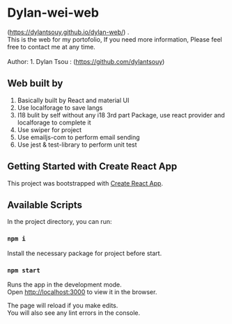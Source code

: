 ﻿# Dylan-wei-web
(https://dylantsouy.github.io/dylan-web/) .\
This is the web for my portofolio, If you need more information, Please feel free to contact me at any time.\
\
Author: 1. Dylan Tsou : (https://github.com/dylantsouy) 

## Web built by

1. Basically built by React and material UI
2. Use localforage to save langs
3. I18 bulit by self without any i18 3rd part Package, use react provider and localforage to complete it
4. Use swiper for project
5. Use emailjs-com to perform email sending
6. Use jest & test-library to perform unit test

## Getting Started with Create React App

This project was bootstrapped with [Create React App](https://github.com/facebook/create-react-app).

## Available Scripts

In the project directory, you can run:

### `npm i`

Install the necessary package for project before start.

### `npm start`

Runs the app in the development mode.\
Open [http://localhost:3000](http://localhost:3000) to view it in the browser.

The page will reload if you make edits.\
You will also see any lint errors in the console.

